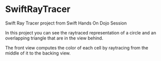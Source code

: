 SwiftRayTracer
==============

Swift Ray Tracer project from Swift Hands On Dojo Session

In this project you can see the raytraced representation of a circle and an overlapping triangle that are in the view behind.

The front view computes the color of each cell by raytracing from the middle of it to the backing view.
